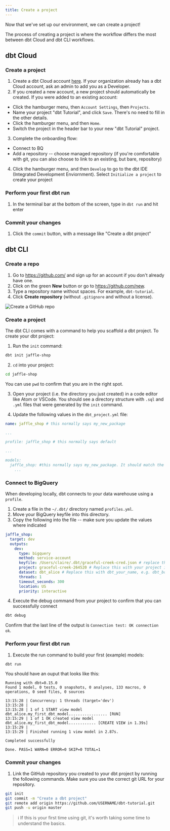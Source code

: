 ```yaml
---
title: Create a project
---
```

Now that we've set up our environment, we can create a project!

The process of creating a project is where the workflow differs the most between
dbt Cloud and dbt CLI workflows.

## dbt Cloud
### Create a project
1. Create a dbt Cloud account [here](https://cloud.getdbt.com/signup/). If your
organization already has a dbt Cloud account, ask an admin to add you as a
Developer.
2. If you created a new account, a new project should automatically be created.
If you were added to an existing account:
  * Click the hamburger menu, then `Account Settings`, then `Projects`.
  * Name your project "dbt Tutorial", and click `Save`. There's no need to fill
  in the other details.
  * Click the hamburger menu, and then `Home`.
  * Switch the project in the header bar to your new "dbt Tutorial" project.
3. Complete the onboarding flow:
  * Connect to BQ
  * Add a repository -- choose managed repository (if you're comfortable with git,
  you can also choose to link to an existing, but bare, repository)
4. Click the hamburger menu, and then `Develop` to go to the dbt IDE (Integrated
Development Enviornment). Select `Initialize a project` to create your project

### Perform your first dbt run
1. In the terminal bar at the bottom of the screen, type in `dbt run` and hit enter

### Commit your changes
1. Click the `commit` button, with a message like "Create a dbt project"

## dbt CLI
### Create a repo
1. Go to https://github.com/ and sign up for an account if you don't already have one.
2. Click on the green **New** button or go to https://github.com/new.
3. Type a repository name without spaces. For example, `dbt-tutorial`.
4. Click **Create repository** (without `.gitignore` and without a license).

<img alt="Create a GitHub repo" src="/img/create-github-repo.png" class="docImage"/>

### Create a project
The dbt CLI comes with a command to help you scaffold a dbt project. To create
your dbt project:
1. Run the `init` command:
```bash
dbt init jaffle-shop
```
2. `cd` into your project:
```bash
cd jaffle-shop
```
You can use `pwd` to confirm that you are in the right spot.

3. Open your project (i.e. the directory you just created) in a code editor like
Atom or VSCode. You should see a directory structure with `.sql` and `.yml` files
that were generated by the `init` command.

4. Update the following values in the `dbt_project.yml` file:
```yaml
name: jaffle_shop # this normally says my_new_package

...

profile: jaffle_shop # this normally says default

...

models:
  jaffle_shop: #this normally says my_new_package. It should match the value for `name:`
    ...
```

### Connect to BigQuery
When developing locally, dbt connects to your data warehouse using a `profile`.
1. Create a file in the `~/.dbt/` directory named `profiles.yml`.
2. Move your BigQuery keyfile into this directory.
3. Copy the following into the file -- make sure you update the values where
indicated
```yaml
jaffle_shop:
  target: dev
  outputs:
    dev:
      type: bigquery
      method: service-account
      keyfile: /Users/claire/.dbt/graceful-creek-cred.json # replace this with the full path to your keyfile
      project: graceful-creek-264520 # Replace this with your project id
      dataset: dbt_alice # Replace this with dbt_your_name, e.g. dbt_bob
      threads: 1
      timeout_seconds: 300
      location: US
      priority: interactive
```

4. Execute the debug command from your project to confirm that you can successfully
connect
```bash
dbt debug
```
Confirm that the last line of the output is `Connection test: OK connection ok`.

### Perform your first dbt run
1. Execute the run command to build your first (example) models:
```bash
dbt run
```
You should have an ouput that looks like this:
```
Running with dbt=0.15.0
Found 1 model, 0 tests, 0 snapshots, 0 analyses, 133 macros, 0 operations, 0 seed files, 0 sources

13:15:28 | Concurrency: 1 threads (target='dev')
13:15:28 |
13:15:28 | 1 of 1 START view model dbt_alice.my_first_dbt_model................. [RUN]
13:15:29 | 1 of 1 OK created view model dbt_alice.my_first_dbt_model............ [CREATE VIEW in 1.39s]
13:15:29 |
13:15:29 | Finished running 1 view model in 2.87s.

Completed successfully

Done. PASS=1 WARN=0 ERROR=0 SKIP=0 TOTAL=1
```


### Commit your changes
1. Link the GitHub repository you created to your dbt project by running the following
commands. Make sure you use the correct git URL for your repository.
```bash
git init
git commit -m "Create a dbt project"
git remote add origin https://github.com/USERNAME/dbt-tutorial.git
git push -u origin master
```

> ℹ️ If this is your first time using git, it's worth taking some time to
understand the basics.
